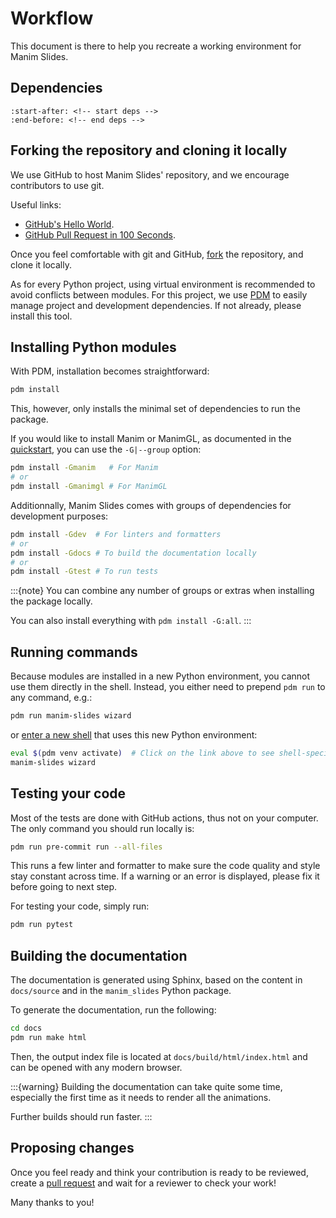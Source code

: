 # Workflow

This document is there to help you recreate a working environment for Manim Slides.

## Dependencies

```{include} ../installation.md
:start-after: <!-- start deps -->
:end-before: <!-- end deps -->
```

## Forking the repository and cloning it locally

We use GitHub to host Manim Slides' repository, and we encourage contributors to use git.

Useful links:

* [GitHub's Hello World](https://docs.github.com/en/get-started/quickstart/hello-world).
* [GitHub Pull Request in 100 Seconds](https://www.youtube.com/watch?v=8lGpZkjnkt4&ab_channel=Fireship).

Once you feel comfortable with git and GitHub, [fork](https://github.com/jeertmans/manim-slides/fork) the repository, and clone it locally.

As for every Python project, using virtual environment is recommended to avoid
conflicts between modules.
For this project, we use [PDM](https://pdm-project.org/) to easily manage project
and development dependencies. If not already, please install this tool.

## Installing Python modules

With PDM, installation becomes straightforward:

```bash
pdm install
```

This, however, only installs the minimal set of dependencies to run the package.

If you would like to install Manim or ManimGL,
as documented in the [quickstart](../quickstart),
you can use the `-G|--group` option:

```bash
pdm install -Gmanim   # For Manim
# or
pdm install -Gmanimgl # For ManimGL
```

Additionnally, Manim Slides comes with groups of dependencies for development purposes:

```bash
pdm install -Gdev  # For linters and formatters
# or
pdm install -Gdocs # To build the documentation locally
# or
pdm install -Gtest # To run tests
```

:::{note}
You can combine any number of groups or extras when installing the package locally.

You can also install everything with `pdm install -G:all`.
:::

## Running commands

Because modules are installed in a new Python environment,
you cannot use them directly in the shell.
Instead, you either need to prepend `pdm run` to any command, e.g.:

```bash
pdm run manim-slides wizard
```

or [enter a new shell](https://pdm-project.org/latest/usage/venv/#activate-a-virtualenv)
that uses this new Python environment:

```bash
eval $(pdm venv activate)  # Click on the link above to see shell-specific command
manim-slides wizard
```

## Testing your code

Most of the tests are done with GitHub actions, thus not on your computer.
The only command you should run locally is:

```bash
pdm run pre-commit run --all-files
```

This runs a few linter and formatter to make sure the code quality and style stay
constant across time.
If a warning or an error is displayed, please fix it before going to next step.

For testing your code, simply run:

```bash
pdm run pytest
```

## Building the documentation

The documentation is generated using Sphinx, based on the content
in `docs/source` and in the `manim_slides` Python package.

To generate the documentation, run the following:

```bash
cd docs
pdm run make html
```

Then, the output index file is located at `docs/build/html/index.html` and
can be opened with any modern browser.

:::{warning}
Building the documentation can take quite some time, especially
the first time as it needs to render all the animations.

Further builds should run faster.
:::

## Proposing changes

Once you feel ready and think your contribution is ready to be reviewed,
create a [pull request](https://github.com/jeertmans/manim-slides/pulls)
and wait for a reviewer to check your work!

Many thanks to you!
